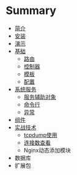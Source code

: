 # Summary

* [简介](README.md)
* [安装](install/an_zhuang.md)
* [演示](showcase/yan_shi.md)
* [基础](base/ji_chu.md)
   * [路由](base/lu_you.md)
   * [控制器](base/kong_zhi_qi.md)
   * [模板](base/mo_ban.md)
   * [配置](base/pei_zhi.md)
* [系统服务](system/xi_tong_fu_wu.md)
   * [服务辅助对象](system/fu_wu_fu_zhu_dui_xiang.md)
   * [命令行](system/ming_ling_xing.md)
   * [异常](system/yi_chang.md)
* [组件](components/zujian_md.md)
* [实战技术](shi_zhan_ji_zhu.md)
   * [tcpdump使用](tcpdumpshi_yong.md)
   * [连接数查看](lian_jie_shu_cha_kan.md)
   * Nginx动态添加模块
* 数据库
* 扩展包

